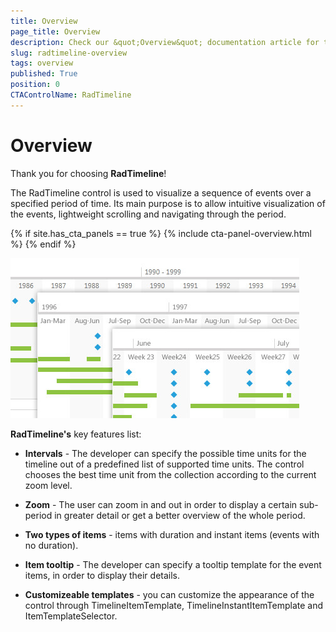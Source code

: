 ```yaml
---
title: Overview
page_title: Overview
description: Check our &quot;Overview&quot; documentation article for the RadTimeline {{ site.framework_name }} control.
slug: radtimeline-overview
tags: overview
published: True
position: 0
CTAControlName: RadTimeline
---
```


# Overview

Thank you for choosing __RadTimeline__!
        
The RadTimeline control is used to visualize a sequence of events over a specified period of time. Its main purpose is to allow intuitive visualization of the events, lightweight scrolling and navigating through the period.

{% if site.has_cta_panels == true %}
{% include cta-panel-overview.html %}
{% endif %}

![WPF RadTimeline ](images/RadTimeLine_overview.jpg)

__RadTimeline's__ key features list:

* __Intervals__ - The developer can specify the possible time units for the timeline out of a predefined list of supported time units. The control chooses the best time unit from the collection according to the current zoom level.          

* __Zoom__ - The user can zoom in and out in order to display a certain sub-period in greater detail or get a better overview of the whole period.          

* __Two types of items__ - items with duration and instant items (events with no duration).          

* __Item tooltip__ - The developer can specify a tooltip template for the event items, in order to display their details.          

* __Customizeable templates__ - you can customize the appearance of the control through TimelineItemTemplate, TimelineInstantItemTemplate and ItemTemplateSelector.